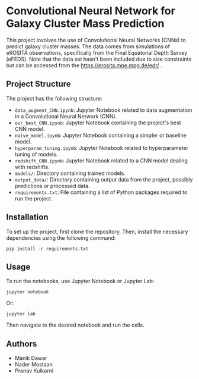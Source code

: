 
# Convolutional Neural Network for Galaxy Cluster Mass Prediction

This project involves the use of Convolutional Neural Networks (CNNs) to predict galaxy cluster masses. The data comes from simulations of eROSITA observations, specifically from the Final Equatorial Depth Survey (eFEDS). Note that the data set hasn't been included due to size constraints but can be accessed from the https://erosita.mpe.mpg.de/edr/ .

## Project Structure

The project has the following structure:

- `data_augment_CNN.ipynb`: Jupyter Notebook related to data augmentation in a Convolutional Neural Network (CNN).
- `our_best_CNN.ipynb`: Jupyter Notebook containing the project's best CNN model.
- `naive_model.ipynb`: Jupyter Notebook containing a simpler or baseline model.
- `hyperparam_tuning.ipynb`: Jupyter Notebook related to hyperparameter tuning of models.
- `redshift_CNN.ipynb`: Jupyter Notebook related to a CNN model dealing with redshifts.
- `models/`: Directory containing trained models.
- `output_data/`: Directory containing output data from the project, possibly predictions or processed data.
- `requirements.txt`: File containing a list of Python packages required to run the project.

## Installation

To set up the project, first clone the repository. Then, install the necessary dependencies using the following command:

```
pip install -r requirements.txt
```

## Usage

To run the notebooks, use Jupyter Notebook or Jupyter Lab:

```
jupyter notebook
```

Or:

```
jupyter lab
```

Then navigate to the desired notebook and run the cells.

## Authors

- Manik Dawar
- Nader Mostaan
- Pranav Kulkarni
